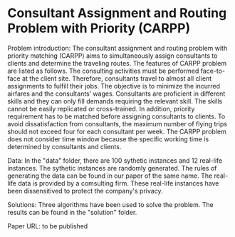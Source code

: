 # Consultant Assignment and Routing Problem with Priority (CARPP) 

Problem introduction:
The consultant assignment and routing problem with priority matching (CARPP) aims to simultaneously assign consultants to clients and determine the traveling routes. The features of CARPP problem are listed as follows. The consulting activities must be performed face-to-face at the client site. Therefore, consultants travel to almost all client assignments to fulfill their jobs. The objective is to minimize the incurred airfares and the consultants’ wages. Consultants are proficient in different skills and they can only fill demands requiring the relevant skill. The skills cannot be easily replicated or cross-trained. In addition, priority requirement has to be matched before assigning consultants to clients. To avoid dissatisfaction from consultants, the maximum number of flying trips should not exceed four for each consultant per week. The CARPP problem does not consider time window because the specific working time is determined by consultants and clients.

Data:
In the "data" folder, there are 100 sythetic instances and 12 real-life instances. The sythetic instances are randomly generated. The rules of generating the data can be found in our paper of the same name. The real-life data is provided by a comsulting firm. These real-life instances have been dissensitived to protect the company's privacy. 

Solutions:
Three algorithms have been used to solve the problem. The results can be found in the "solution" folder.


Paper URL: to be published

